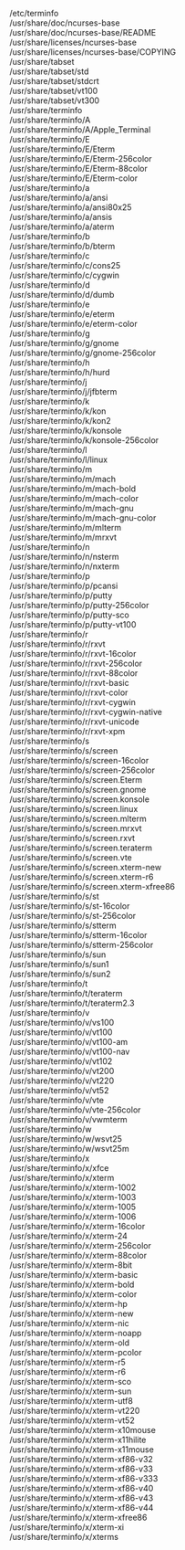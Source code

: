 /etc/terminfo  
/usr/share/doc/ncurses-base  
/usr/share/doc/ncurses-base/README  
/usr/share/licenses/ncurses-base  
/usr/share/licenses/ncurses-base/COPYING  
/usr/share/tabset  
/usr/share/tabset/std  
/usr/share/tabset/stdcrt  
/usr/share/tabset/vt100  
/usr/share/tabset/vt300  
/usr/share/terminfo  
/usr/share/terminfo/A  
/usr/share/terminfo/A/Apple\_Terminal  
/usr/share/terminfo/E  
/usr/share/terminfo/E/Eterm  
/usr/share/terminfo/E/Eterm-256color  
/usr/share/terminfo/E/Eterm-88color  
/usr/share/terminfo/E/Eterm-color  
/usr/share/terminfo/a  
/usr/share/terminfo/a/ansi  
/usr/share/terminfo/a/ansi80x25  
/usr/share/terminfo/a/ansis  
/usr/share/terminfo/a/aterm  
/usr/share/terminfo/b  
/usr/share/terminfo/b/bterm  
/usr/share/terminfo/c  
/usr/share/terminfo/c/cons25  
/usr/share/terminfo/c/cygwin  
/usr/share/terminfo/d  
/usr/share/terminfo/d/dumb  
/usr/share/terminfo/e  
/usr/share/terminfo/e/eterm  
/usr/share/terminfo/e/eterm-color  
/usr/share/terminfo/g  
/usr/share/terminfo/g/gnome  
/usr/share/terminfo/g/gnome-256color  
/usr/share/terminfo/h  
/usr/share/terminfo/h/hurd  
/usr/share/terminfo/j  
/usr/share/terminfo/j/jfbterm  
/usr/share/terminfo/k  
/usr/share/terminfo/k/kon  
/usr/share/terminfo/k/kon2  
/usr/share/terminfo/k/konsole  
/usr/share/terminfo/k/konsole-256color  
/usr/share/terminfo/l  
/usr/share/terminfo/l/linux  
/usr/share/terminfo/m  
/usr/share/terminfo/m/mach  
/usr/share/terminfo/m/mach-bold  
/usr/share/terminfo/m/mach-color  
/usr/share/terminfo/m/mach-gnu  
/usr/share/terminfo/m/mach-gnu-color  
/usr/share/terminfo/m/mlterm  
/usr/share/terminfo/m/mrxvt  
/usr/share/terminfo/n  
/usr/share/terminfo/n/nsterm  
/usr/share/terminfo/n/nxterm  
/usr/share/terminfo/p  
/usr/share/terminfo/p/pcansi  
/usr/share/terminfo/p/putty  
/usr/share/terminfo/p/putty-256color  
/usr/share/terminfo/p/putty-sco  
/usr/share/terminfo/p/putty-vt100  
/usr/share/terminfo/r  
/usr/share/terminfo/r/rxvt  
/usr/share/terminfo/r/rxvt-16color  
/usr/share/terminfo/r/rxvt-256color  
/usr/share/terminfo/r/rxvt-88color  
/usr/share/terminfo/r/rxvt-basic  
/usr/share/terminfo/r/rxvt-color  
/usr/share/terminfo/r/rxvt-cygwin  
/usr/share/terminfo/r/rxvt-cygwin-native  
/usr/share/terminfo/r/rxvt-unicode  
/usr/share/terminfo/r/rxvt-xpm  
/usr/share/terminfo/s  
/usr/share/terminfo/s/screen  
/usr/share/terminfo/s/screen-16color  
/usr/share/terminfo/s/screen-256color  
/usr/share/terminfo/s/screen.Eterm  
/usr/share/terminfo/s/screen.gnome  
/usr/share/terminfo/s/screen.konsole  
/usr/share/terminfo/s/screen.linux  
/usr/share/terminfo/s/screen.mlterm  
/usr/share/terminfo/s/screen.mrxvt  
/usr/share/terminfo/s/screen.rxvt  
/usr/share/terminfo/s/screen.teraterm  
/usr/share/terminfo/s/screen.vte  
/usr/share/terminfo/s/screen.xterm-new  
/usr/share/terminfo/s/screen.xterm-r6  
/usr/share/terminfo/s/screen.xterm-xfree86  
/usr/share/terminfo/s/st  
/usr/share/terminfo/s/st-16color  
/usr/share/terminfo/s/st-256color  
/usr/share/terminfo/s/stterm  
/usr/share/terminfo/s/stterm-16color  
/usr/share/terminfo/s/stterm-256color  
/usr/share/terminfo/s/sun  
/usr/share/terminfo/s/sun1  
/usr/share/terminfo/s/sun2  
/usr/share/terminfo/t  
/usr/share/terminfo/t/teraterm  
/usr/share/terminfo/t/teraterm2.3  
/usr/share/terminfo/v  
/usr/share/terminfo/v/vs100  
/usr/share/terminfo/v/vt100  
/usr/share/terminfo/v/vt100-am  
/usr/share/terminfo/v/vt100-nav  
/usr/share/terminfo/v/vt102  
/usr/share/terminfo/v/vt200  
/usr/share/terminfo/v/vt220  
/usr/share/terminfo/v/vt52  
/usr/share/terminfo/v/vte  
/usr/share/terminfo/v/vte-256color  
/usr/share/terminfo/v/vwmterm  
/usr/share/terminfo/w  
/usr/share/terminfo/w/wsvt25  
/usr/share/terminfo/w/wsvt25m  
/usr/share/terminfo/x  
/usr/share/terminfo/x/xfce  
/usr/share/terminfo/x/xterm  
/usr/share/terminfo/x/xterm-1002  
/usr/share/terminfo/x/xterm-1003  
/usr/share/terminfo/x/xterm-1005  
/usr/share/terminfo/x/xterm-1006  
/usr/share/terminfo/x/xterm-16color  
/usr/share/terminfo/x/xterm-24  
/usr/share/terminfo/x/xterm-256color  
/usr/share/terminfo/x/xterm-88color  
/usr/share/terminfo/x/xterm-8bit  
/usr/share/terminfo/x/xterm-basic  
/usr/share/terminfo/x/xterm-bold  
/usr/share/terminfo/x/xterm-color  
/usr/share/terminfo/x/xterm-hp  
/usr/share/terminfo/x/xterm-new  
/usr/share/terminfo/x/xterm-nic  
/usr/share/terminfo/x/xterm-noapp  
/usr/share/terminfo/x/xterm-old  
/usr/share/terminfo/x/xterm-pcolor  
/usr/share/terminfo/x/xterm-r5  
/usr/share/terminfo/x/xterm-r6  
/usr/share/terminfo/x/xterm-sco  
/usr/share/terminfo/x/xterm-sun  
/usr/share/terminfo/x/xterm-utf8  
/usr/share/terminfo/x/xterm-vt220  
/usr/share/terminfo/x/xterm-vt52  
/usr/share/terminfo/x/xterm-x10mouse  
/usr/share/terminfo/x/xterm-x11hilite  
/usr/share/terminfo/x/xterm-x11mouse  
/usr/share/terminfo/x/xterm-xf86-v32  
/usr/share/terminfo/x/xterm-xf86-v33  
/usr/share/terminfo/x/xterm-xf86-v333  
/usr/share/terminfo/x/xterm-xf86-v40  
/usr/share/terminfo/x/xterm-xf86-v43  
/usr/share/terminfo/x/xterm-xf86-v44  
/usr/share/terminfo/x/xterm-xfree86  
/usr/share/terminfo/x/xterm-xi  
/usr/share/terminfo/x/xterms  
